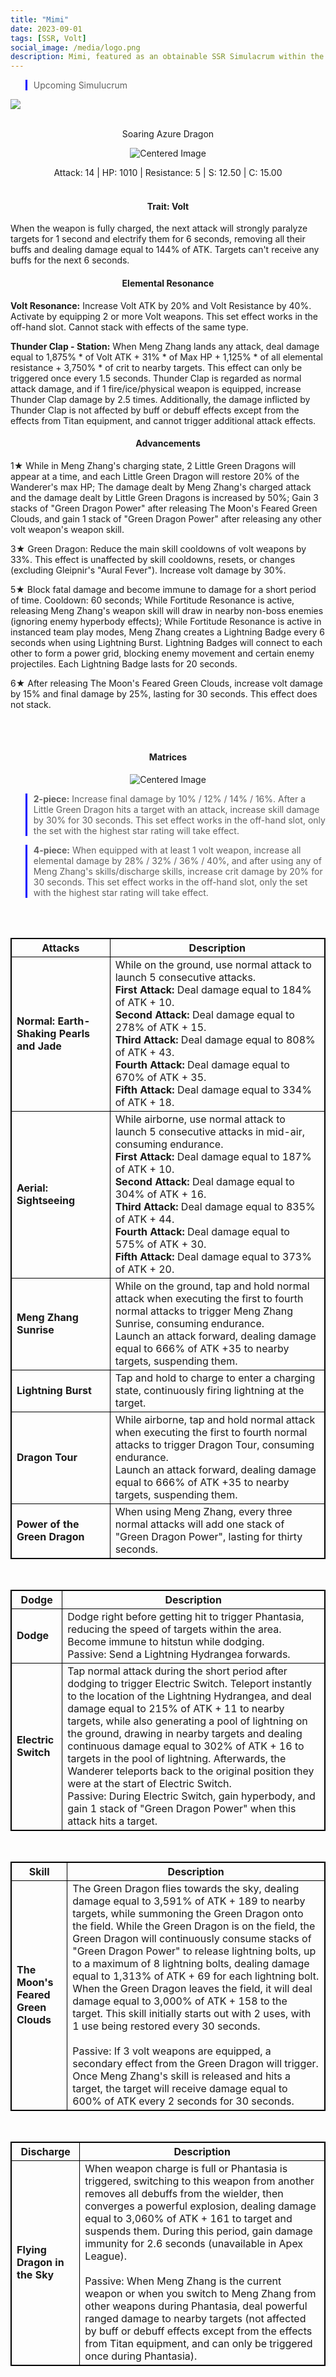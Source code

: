 ```yaml
---
title: "Mimi"
date: 2023-09-01
tags: [SSR, Volt]
social_image: /media/logo.png
description: Mimi, featured as an obtainable SSR Simulacrum within the simulacrum system, associated with the weapon Soaring Azure Dragon.
---
```



>Upcoming Simulucrum 

![](https://i.postimg.cc/QtqcWvKD/Simulacrum-Mimi-Awaken.png)

</br>

<center>Soaring Azure Dragon</center>

<p align="center">
    <img src="https://i.postimg.cc/D0bwLX8T/Icon-Weapon-Meng-Zhang.webp" alt="Centered Image">
</p>

<center>
Attack: 14 | HP: 1010 | Resistance: 5 | S: 12.50 | C: 15.00
</center>

</br>

<h4 style="text-align: center;"> Trait: Volt </h4>

When the weapon is fully charged, the next attack will strongly paralyze targets for 1 second and electrify them for 6 seconds, removing all their buffs and dealing damage equal to 144% of ATK. Targets can't receive any buffs for the next 6 seconds.


<h4 style="text-align: center;"> Elemental Resonance </h4>

**Volt Resonance:** Increase Volt ATK by 20% and Volt Resistance by 40%. Activate by equipping 2 or more Volt weapons. This set effect works in the off-hand slot. Cannot stack with effects of the same type.

**Thunder Clap - Station:** When Meng Zhang lands any attack, deal damage equal to 1,875% * of Volt ATK + 31% * of Max HP + 1,125% * of all elemental resistance + 3,750% * of crit to nearby targets. This effect can only be triggered once every 1.5 seconds. Thunder Clap is regarded as normal attack damage, and if 1 fire/ice/physical weapon is equipped, increase Thunder Clap damage by 2.5 times. Additionally, the damage inflicted by Thunder Clap is not affected by buff or debuff effects except from the effects from Titan equipment, and cannot trigger additional attack effects.


<h4 style="text-align: center;"> Advancements </h4>

1★ While in Meng Zhang's charging state, 2 Little Green Dragons will appear at a time, and each Little Green Dragon will restore 20% of the Wanderer's max HP; The damage dealt by Meng Zhang's charged attack and the damage dealt by Little Green Dragons is increased by 50%; Gain 3 stacks of "Green Dragon Power" after releasing The Moon's Feared Green Clouds, and gain 1 stack of "Green Dragon Power" after releasing any other volt weapon's weapon skill.


3★ Green Dragon: Reduce the main skill cooldowns of volt weapons by 33%. This effect is unaffected by skill cooldowns, resets, or changes (excluding Gleipnir's "Aural Fever"). Increase volt damage by 30%.


5★ Block fatal damage and become immune to damage for a short period of time. Cooldown: 60 seconds; While Fortitude Resonance is active, releasing Meng Zhang's weapon skill will draw in nearby non-boss enemies (ignoring enemy hyperbody effects); While Fortitude Resonance is active in instanced team play modes, Meng Zhang creates a Lightning Badge every 6 seconds when using Lightning Burst. Lightning Badges will connect to each other to form a power grid, blocking enemy movement and certain enemy projectiles. Each Lightning Badge lasts for 20 seconds.

6★ After releasing The Moon's Feared Green Clouds, increase volt damage by 15% and final damage by 25%, lasting for 30 seconds. This effect does not stack.

</br>
</br>

<h4 style="text-align: center;"> Matrices </h4>

<p align="center">
    <img src="https://telegra.ph/file/25cdb8ade6eecd8365ce6.png" alt="Centered Image">
</p>

> **2-piece:** Increase final damage by 10% / 12% / 14% / 16%. After a Little Green Dragon hits a target with an attack, increase skill damage by 30% for 30 seconds. This set effect works in the off-hand slot, only the set with the highest star rating will take effect.

> **4-piece:** When equipped with at least 1 volt weapon, increase all elemental damage by 28% / 32% / 36% / 40%, and after using any of Meng Zhang's skills/discharge skills, increase crit damage by 20% for 30 seconds. This set effect works in the off-hand slot, only the set with the highest star rating will take effect.

</br>
</br>

<style>
table {
    border-collapse: collapse;
}
table, th, td {
   border: 1.5px solid black;
}
blockquote {
    border-left: solid blue;
    padding-left: 10px;
}
</style>

| Attacks | Description |
| --- | --- |
| **Normal: Earth-Shaking Pearls and Jade** | While on the ground, use normal attack to launch 5 consecutive attacks. </br> **First Attack:** Deal damage equal to 184% of ATK + 10. </br> **Second Attack:** Deal damage equal to 278% of ATK + 15. </br> **Third Attack:** Deal damage equal to 808% of ATK + 43. </br> **Fourth Attack:** Deal damage equal to 670% of ATK + 35. </br> **Fifth Attack:** Deal damage equal to 334% of ATK + 18.
| **Aerial: Sightseeing** | While airborne, use normal attack to launch 5 consecutive attacks in mid-air, consuming endurance. </br> **First Attack:** Deal damage equal to 187% of ATK + 10. </br> **Second Attack:** Deal damage equal to 304% of ATK + 16. </br> **Third Attack:** Deal damage equal to 835% of ATK + 44. </br> **Fourth Attack:** Deal damage equal to 575% of ATK + 30. </br> **Fifth Attack:** Deal damage equal to 373% of ATK + 20.
| **Meng Zhang Sunrise** | While on the ground, tap and hold normal attack when executing the first to fourth normal attacks to trigger Meng Zhang Sunrise, consuming endurance.<br>Launch an attack forward, dealing damage equal to 666% of ATK +35 to nearby targets, suspending them.
| **Lightning Burst** | Tap and hold to charge to enter a charging state, continuously firing lightning at the target.
| **Dragon Tour** | While airborne, tap and hold normal attack when executing the first to fourth normal attacks to trigger Dragon Tour, consuming endurance.<br>Launch an attack forward, dealing damage equal to 666% of ATK +35 to nearby targets, suspending them.
| **Power of the Green Dragon** | When using Meng Zhang, every three normal attacks will add one stack of "Green Dragon Power", lasting for thirty seconds.

</br>


| Dodge | Description |
| --- | --- |
| **Dodge** | Dodge right before getting hit to trigger Phantasia, reducing the speed of targets within the area. Become immune to hitstun while dodging.</br> Passive: Send a Lightning Hydrangea forwards.
| **Electric Switch** | Tap normal attack during the short period after dodging to trigger Electric Switch. Teleport instantly to the location of the Lightning Hydrangea, and deal damage equal to 215% of ATK + 11 to nearby targets, while also generating a pool of lightning on the ground, drawing in nearby targets and dealing continuous damage equal to 302% of ATK + 16 to targets in the pool of lightning. Afterwards, the Wanderer teleports back to the original position they were at the start of Electric Switch. </br> Passive: During Electric Switch, gain hyperbody, and gain 1 stack of "Green Dragon Power" when this attack hits a target.|

</br>


| Skill | Description |
|-------|-------------|
| **The Moon's Feared Green Clouds** | The Green Dragon flies towards the sky, dealing damage equal to 3,591% of ATK + 189 to nearby targets, while summoning the Green Dragon onto the field. While the Green Dragon is on the field, the Green Dragon will continuously consume stacks of "Green Dragon Power" to release lightning bolts, up to a maximum of 8 lightning bolts, dealing damage equal to 1,313% of ATK + 69 for each lightning bolt. When the Green Dragon leaves the field, it will deal damage equal to 3,000% of ATK + 158 to the target. This skill initially starts out with 2 uses, with 1 use being restored every 30 seconds.<br><br>Passive: If 3 volt weapons are equipped, a secondary effect from the Green Dragon will trigger. Once Meng Zhang's skill is released and hits a target, the target will receive damage equal to 600% of ATK every 2 seconds for 30 seconds. |

</br>

| Discharge | Description |
|-----------|-------------|
| **Flying Dragon in the Sky** | When weapon charge is full or Phantasia is triggered, switching to this weapon from another removes all debuffs from the wielder, then converges a powerful explosion, dealing damage equal to 3,060% of ATK + 161 to target and suspends them. During this period, gain damage immunity for 2.6 seconds (unavailable in Apex League).<br><br>Passive: When Meng Zhang is the current weapon or when you switch to Meng Zhang from other weapons during Phantasia, deal powerful ranged damage to nearby targets (not affected by buff or debuff effects except from the effects from Titan equipment, and can only be triggered once during Phantasia). |





